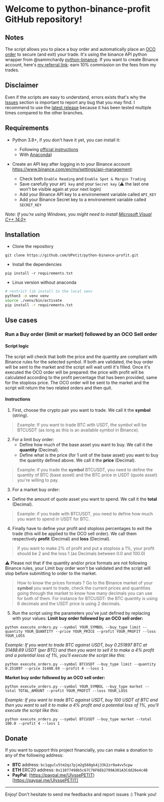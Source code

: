 # Welcome to python-binance-profit GitHub repository!
## Notes
The script allows you to place a buy order and automatically place an [OCO order](https://www.investopedia.com/terms/o/oco.asp) to secure (and exit) your trade.
It's using the binance API python wrapper from @sammchardy [python-binance](https://github.com/sammchardy/python-binance).
If you want to create Binance account, here's [my referral link](https://www.binance.com/en/register?ref=UYUPUS6W): earn 10% commission on the fees from my trades.
## Disclaimer
Even if the scripts are easy to understand, errors exists that's why the [Issues](https://github.com/UPetit/python-binance-profit/issues) section is important to report any bug that you may find. I recommend to use the [latest release](https://github.com/UPetit/python-binance-profit/releases/latest) because it has been tested multiple times compared to the other branches.
## Requirements
- Python 3.8+, if you don't have it yet, you can install it:
  - Following [official instructions](https://docs.python.org/3/using/index.html)
  - With [Anaconda](https://www.anaconda.com/))

- Create an API key after logging in to your Binance account https://www.binance.com/en/my/settings/api-management:
  - Check both `Enable Reading` and `Enable Spot & Margin Trading`
  - Save carefully your `API key` and your `Secret key` (⚠️ the last one won't be visible again at your next login)
  - Add your Binance API key to a environement variable called `API_KEY`
  - Add your Binance Secret key to a environement variable called `SECRET_KEY`

_Note: If you're using Windows, you might need to install [Microsoft Visual C++ 14.0+](https://visualstudio.microsoft.com/visual-cpp-build-tools/)_
## Installation
- Clone the repository
```
git clone https://github.com/UPetit/python-binance-profit.git
```
- Install the dependencies
```
pip install -r requirements.txt
```

- Linux version without anaconda
```bash
# restrict lib install to the local venv
python3 -m venv venv
source ./venv/bin/activate
pip install -r requirements.txt
```
## Use cases
### Run a Buy order (limit or market) followed by an OCO Sell order
#### Script logic
The script will check that both the price and the quantity are compliant with Binance rules for the selected symbol.
If both are validated, the buy order will be sent to the market and the script will wait until it's filled.
Once it's executed the OCO order will be prepared: the price with profit will be calculated according to the profit percentage that has been provided, same for the stoploss price.
The OCO order will be sent to the market and the script will return the two related orders and then quit.
#### Instructions
1. First, choose the crypto pair you want to trade. We call it the **symbol** (string).
> Example: If you want to trade BTC with USDT, the symbol will be BTCUSDT (as long as this is an available symbol in Binance).
2. For a limit buy order:
   - Define how much of the base asset you want to buy. We call it the **quantity** (Decimal).
   - Define what is the price (for 1 unit of the base asset) you want to buy the quantity defined above. We call it the **price** (Decimal).
> Example: if you trade the **symbol** BTCUSDT, you need to define the quantity of BTC (base asset) and the BTC price in USDT (quote asset) you're willing to pay.
3. For a market buy order:
  - Define the amount of quote asset you want to spend. We call it the **total** (Decimal).
> Example: if you trade with BTCUSDT, you need to define how much you want to spend in USDT for BTC.
4. Finally have to define your profit and stoploss percentages to exit the trade (this will be applied to the OCO sell order).
We call them respectively **profit** (Decimal) and **loss** (Decimal).
> If you want to make 2% of profit and put a stoploss a 1%, your profit should be 2 and the loss 1 (as Decimals between 0.0 and 100.0)

⚠️ Please not that if the quantity and/or price formats are not following Binance rules, your Limit buy order won't be validated and the script will stop before submitting to order to the market.
> How to know the prices formats ? Go to the Binance market of your **symbol** you want to trade, check the current prices and quantities going through the market to know how many decimals you can use for both of them. For instance for BTCUSDT: the BTC quantity is using 6 decimals and the USDT price is using 2 decimals.

5. Run the script using the parameters you've just defined by replacing with your values:
**Limit buy order followed by an OCO sell order:**
```
python execute_orders.py --symbol YOUR_SYMBOL --buy_type limit --quantity YOUR_QUANTITY --price YOUR_PRICE --profit YOUR_PROFIT --loss YOUR_LOSS
```
*Example: If you want to trade BTC against USDT, buy 0.251897 BTC at 31488.69 USDT (per BTC) and then you want to sell it to make a 4% profit and a potential loss of 1%, you'll execute the script like this:*
```
python execute_orders.py --symbol BTCUSDT --buy_type limit --quantity 0.251897 --price 31488.69 --profit 4 --loss 1
```
**Market buy order followed by an OCO sell order:**
```
python execute_orders.py --symbol YOUR_SYMBOL --buy_type market --total TOTAL_AMOUNT --profit YOUR_PROFIT --loss YOUR_LOSS 
```
*Example: If you want to trade BTC against USDT, buy 100 USDT of BTC and then you want to sell it to make a 4% profit and a potential loss of 1%, you'll execute the script like this:*
```
python execute_orders.py --symbol BTCUSDT --buy_type market --total 100.0 --profit 4 --loss 1 
```
## Donate
If you want to support this project financially, you can make a donation to any of the following address:
- **BTC** address: `bc1qgulv5tm2qz7pjm2g560gk4j33k2zr0a4vv5cpw`
- **ETH** ERC20 address: `0x11077498b5c67C76F6Eb2789A381A3Cdd26e4c4B`
- **PayPal**: (https://paypal.me/UlyssePETIT)[https://paypal.me/UlyssePETIT]
---
Enjoy!
Don't hesitate to send me feedbacks and report issues :) Thank you!
